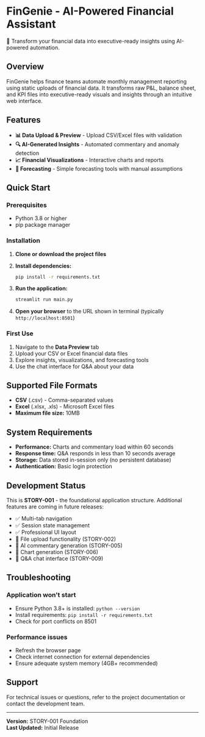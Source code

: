 # FinGenie - AI-Powered Financial Assistant

🏦 Transform your financial data into executive-ready insights using AI-powered automation.

## Overview

FinGenie helps finance teams automate monthly management reporting using static uploads of financial data. It transforms raw P&L, balance sheet, and KPI files into executive-ready visuals and insights through an intuitive web interface.

## Features

- **📊 Data Upload & Preview** - Upload CSV/Excel files with validation
- **🔍 AI-Generated Insights** - Automated commentary and anomaly detection  
- **📈 Financial Visualizations** - Interactive charts and reports
- **🔮 Forecasting** - Simple forecasting tools with manual assumptions

## Quick Start

### Prerequisites

- Python 3.8 or higher
- pip package manager

### Installation

1. **Clone or download the project files**

2. **Install dependencies:**
   ```bash
   pip install -r requirements.txt
   ```

3. **Run the application:**
   ```bash
   streamlit run main.py
   ```

4. **Open your browser** to the URL shown in terminal (typically `http://localhost:8501`)

### First Use

1. Navigate to the **Data Preview** tab
2. Upload your CSV or Excel financial data files
3. Explore insights, visualizations, and forecasting tools
4. Use the chat interface for Q&A about your data

## Supported File Formats

- **CSV** (.csv) - Comma-separated values
- **Excel** (.xlsx, .xls) - Microsoft Excel files
- **Maximum file size:** 10MB

## System Requirements

- **Performance:** Charts and commentary load within 60 seconds
- **Response time:** Q&A responds in less than 10 seconds average
- **Storage:** Data stored in-session only (no persistent database)
- **Authentication:** Basic login protection

## Development Status

This is **STORY-001** - the foundational application structure. Additional features are coming in future releases:

- ✅ Multi-tab navigation
- ✅ Session state management  
- ✅ Professional UI layout
- 🔄 File upload functionality (STORY-002)
- 🔄 AI commentary generation (STORY-005)
- 🔄 Chart generation (STORY-006)
- 🔄 Q&A chat interface (STORY-009)

## Troubleshooting

### Application won't start
- Ensure Python 3.8+ is installed: `python --version`
- Install requirements: `pip install -r requirements.txt`
- Check for port conflicts on 8501

### Performance issues
- Refresh the browser page
- Check internet connection for external dependencies
- Ensure adequate system memory (4GB+ recommended)

## Support

For technical issues or questions, refer to the project documentation or contact the development team.

---

**Version:** STORY-001 Foundation  
**Last Updated:** Initial Release
